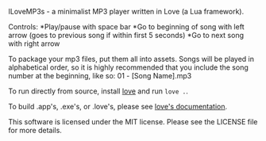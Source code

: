 ILoveMP3s - a minimalist MP3 player written in Love (a Lua framework).

Controls:
*Play/pause with space bar
*Go to beginning of song with left arrow (goes to previous song if within first 5 seconds)
*Go to next song with right arrow

To package your mp3 files, put them all into assets.  Songs will be played in alphabetical order, so it is highly recommended that you include the song number at the beginning, like so: 01 - [Song Name].mp3

To run directly from source, install [love](http://love2d.org) and run `love .`.

To build .app's, .exe's, or .love's, please see [love's documentation](https://love2d.org/wiki/Game_Distribution).

This software is licensed under the MIT license.  Please see the LICENSE file for more details.
